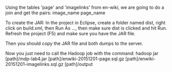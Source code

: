 Using the tables 'page' and 'imagelinks' from en-wiki, 
we are going to do a join and get the pairs:
image_name	page_name

To create the JAR:
In the project in Eclipse, create a folder named dist, 
right click on build.xml, then Run As ..., then make sure 
dist is clicked and hit Run. Refresh the project (F5) and 
make sure you have the JAR file.

Then you should copy the JAR file and both dumps to the 
server.

Now you just need to call the Hadoop job with the command:
hadoop jar [path]/mdp-lab4.jar [path]/enwiki-20151201-page.sql.gz [path]/enwiki-20151201-imagelinks.sql.gz [path]/output